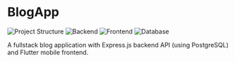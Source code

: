 # BlogApp

![Project Structure](https://img.shields.io/badge/Project%20Structure-Fullstack-brightgreen)
![Backend](https://img.shields.io/badge/Backend-Express.js-blue)
![Frontend](https://img.shields.io/badge/Frontend-Flutter-important)
![Database](https://img.shields.io/badge/Database-PostgreSQL-blueviolet)

A fullstack blog application with Express.js backend API (using PostgreSQL) and Flutter mobile frontend.
